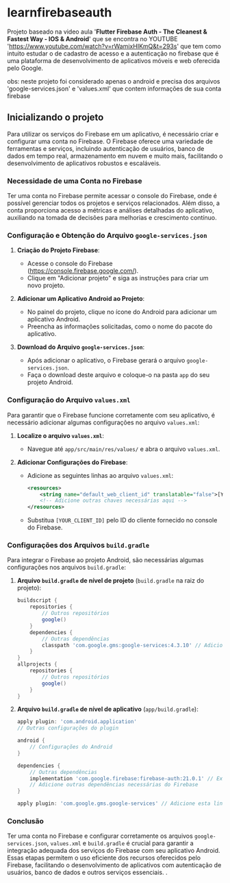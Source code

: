 # learnfirebaseauth

Projeto baseado na video aula '**Flutter Firebase Auth - The Cleanest & Fastest Way - IOS & Android**' que se encontra no YOUTUBE 'https://www.youtube.com/watch?v=rWamixHIKmQ&t=293s' que tem como intuito estudar o de cadastro de acesso e a autenticação no firebase que é uma plataforma de desenvolvimento de aplicativos móveis e web oferecida pelo Google.

obs: neste projeto foi considerado apenas o android e precisa dos arquivos 'google-services.json' e 'values.xml' que contem informações de sua conta firebase

## Inicializando o projeto

Para utilizar os serviços do Firebase em um aplicativo, é necessário criar e configurar uma conta no Firebase. O Firebase oferece uma variedade de ferramentas e serviços, incluindo autenticação de usuários, banco de dados em tempo real, armazenamento em nuvem e muito mais, facilitando o desenvolvimento de aplicativos robustos e escaláveis.

### Necessidade de uma Conta no Firebase

Ter uma conta no Firebase permite acessar o console do Firebase, onde é possível gerenciar todos os projetos e serviços relacionados. Além disso, a conta proporciona acesso a métricas e análises detalhadas do aplicativo, auxiliando na tomada de decisões para melhorias e crescimento contínuo.

### Configuração e Obtenção do Arquivo `google-services.json`

1. **Criação do Projeto Firebase**:
   - Acesse o console do Firebase (https://console.firebase.google.com/).
   - Clique em "Adicionar projeto" e siga as instruções para criar um novo projeto.

2. **Adicionar um Aplicativo Android ao Projeto**:
   - No painel do projeto, clique no ícone do Android para adicionar um aplicativo Android.
   - Preencha as informações solicitadas, como o nome do pacote do aplicativo.

3. **Download do Arquivo `google-services.json`**:
   - Após adicionar o aplicativo, o Firebase gerará o arquivo `google-services.json`.
   - Faça o download deste arquivo e coloque-o na pasta `app` do seu projeto Android.

### Configuração do Arquivo `values.xml`

Para garantir que o Firebase funcione corretamente com seu aplicativo, é necessário adicionar algumas configurações no arquivo `values.xml`:

1. **Localize o arquivo `values.xml`**:
   - Navegue até `app/src/main/res/values/` e abra o arquivo `values.xml`.

2. **Adicionar Configurações do Firebase**:
   - Adicione as seguintes linhas ao arquivo `values.xml`:
     ```xml
     <resources>
         <string name="default_web_client_id" translatable="false">[YOUR_CLIENT_ID]</string>
         <!-- Adicione outras chaves necessárias aqui -->
     </resources>
     ```
   - Substitua `[YOUR_CLIENT_ID]` pelo ID do cliente fornecido no console do Firebase.

### Configurações dos Arquivos `build.gradle`

Para integrar o Firebase ao projeto Android, são necessárias algumas configurações nos arquivos `build.gradle`:

1. **Arquivo `build.gradle` de nível de projeto** (`build.gradle` na raiz do projeto):
   ```gradle
   buildscript {
       repositories {
           // Outros repositórios
           google()
       }
       dependencies {
           // Outras dependências
           classpath 'com.google.gms:google-services:4.3.10' // Adicione esta linha
       }
   }
   allprojects {
       repositories {
           // Outros repositórios
           google()
       }
   }
   ```

2. **Arquivo `build.gradle` de nível de aplicativo** (`app/build.gradle`):
   ```gradle
   apply plugin: 'com.android.application'
   // Outras configurações do plugin

   android {
       // Configurações do Android
   }

   dependencies {
       // Outras dependências
       implementation 'com.google.firebase:firebase-auth:21.0.1' // Exemplo de dependência do Firebase
       // Adicione outras dependências necessárias do Firebase
   }

   apply plugin: 'com.google.gms.google-services' // Adicione esta linha no final do arquivo
   ```

### Conclusão

Ter uma conta no Firebase e configurar corretamente os arquivos `google-services.json`, `values.xml` e `build.gradle` é crucial para garantir a integração adequada dos serviços do Firebase com seu aplicativo Android. Essas etapas permitem o uso eficiente dos recursos oferecidos pelo Firebase, facilitando o desenvolvimento de aplicativos com autenticação de usuários, banco de dados e outros serviços essenciais.
 .
 
